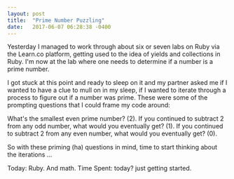 ```yaml
---
layout: post
title:  "Prime Number Puzzling"
date:   2017-06-07 06:28:38 -0400
---
```


Yesterday I managed to work through about six or seven labs on Ruby via the Learn.co platform, getting used to the idea of yields and collections in Ruby. I'm now at the lab where one needs to determine if a number is a prime number.

I got stuck at this point and ready to sleep on it and my partner asked me if I wanted to have a clue to mull on in my sleep, if I wanted to iterate through a process to figure out if a number was prime. These were some of the prompting questions that I could frame my code around:

What's the smallest even prime number? (2).
If you continued to subtract 2 from any odd number, what would you eventually get? (1).
If you continued to subtract 2 from any even number, what would you eventually get? (0).

So with these priming (ha) questions in mind, time to start thinking about the iterations ...

Today:
Ruby. And math.
Time Spent: today? just getting started.
